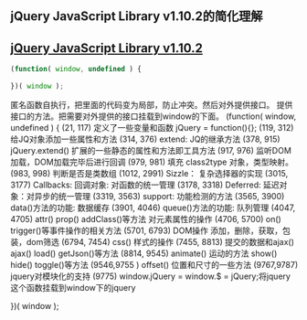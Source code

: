 ## jQuery JavaScript Library v1.10.2的简化理解
[jQuery JavaScript Library v1.10.2](http://code.jquery.com/jquery-1.10.2.js)
---
````javascript
(function( window, undefined ) {
    
})( window );
````
匿名函数自执行，把里面的代码变为局部，防止冲突。然后对外提供接口。
提供接口的方法。把需要对外提供的接口挂载到window的下面。
(function( window, undefined ) {
    (21, 117) 定义了一些变量和函数 jQuery = function(){};
    (119, 312) 给JQ对象添加一些属性和方法
    (314, 376) extend: JQ的继承方法
    (378, 915) jQuery.extend() 扩展的一些静态的属性和方法即工具方法
    (917, 976) 监听DOM加载，DOM加载完毕后进行回调
    (979, 981) 填充 class2type 对象，类型映射。
    (983, 998) 判断是否是类数组
    (1012, 2991) Sizzle： 复杂选择器的实现
    (3015, 3177) Callbacks: 回调对象: 对函数的统一管理
    (3178, 3318) Deferred: 延迟对象：对异步的统一管理
    (3319, 3563) support: 功能检测的方法
    (3565, 3900) data()方法的功能: 数据缓存
    (3901, 4046) queue()方法的功能: 队列管理
    (4047, 4705) attr() prop() addClass()等方法 对元素属性的操作
    (4706, 5700) on() trigger()等事件操作的相关方法
    (5701, 6793) DOM操作 添加，删除，获取，包装，dom筛选
    (6794, 7454) css() 样式的操作
    (7455, 8813) 提交的数据和ajax() ajax() load() getJson()等方法
    (8814, 9545) animate() 运动的方法 show() hide() toggle()等方法
    (9546,9755 ) offset() 位置和尺寸的一些方法
    (9767,9787) jquery对模块化的支持
    (9775) window.jQuery = window.$ = jQuery;将jquery这个函数挂载到window下的jquery
    
})( window );
